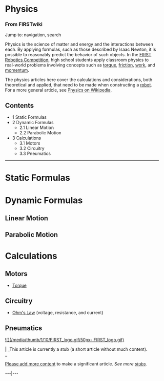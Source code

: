 

# Physics

### From FIRSTwiki

Jump to: navigation, search

Physics is the science of matter and energy and the interactions between each.
By applying formulas, such as those described by Isaac Newton, it is possible
to reasonably predict the behavior of such objects. In the [FIRST Robotics
Competition](/index.php/FIRST_Robotics_Competition "FIRST Robotics
Competition" ), high school students apply classroom physics to real-world
problems involving concepts such as [torque](/index.php/Torque "Torque" ),
[friction](/index.php?title=Friction&action=edit "Friction" ),
[work](/index.php?title=Work&action=edit "Work" ), and
[momentum](/index.php?title=Momentum&action=edit "Momentum" ).

The physics articles here cover the calculations and considerations, both
theoretical and applied, that need to be made when constructing a
[robot](/index.php/Robot "Robot" ). For a more general article, see [Physics
on Wikipedia](http://www.wikipedia.org/wiki/physics "wikipedia:physics" ).

## Contents

  * 1 Static Formulas
  * 2 Dynamic Formulas
    * 2.1 Linear Motion
    * 2.2 Parabolic Motion
  * 3 Calculations
    * 3.1 Motors
    * 3.2 Circuitry
    * 3.3 Pneumatics  
---  
  

# Static Formulas


# Dynamic Formulas


## Linear Motion


## Parabolic Motion


# Calculations


## Motors

  * [Torque](/index.php/Torque "Torque" )


## Circuitry

  * [Ohm's Law](/index.php/Ohm%27s_Law "Ohm's Law" ) (voltage, resistance, and current) 


## Pneumatics

[![](/media/thumb/1/10/FIRST_logo.gif/50px-
FIRST_logo.gif)](/index.php/Image:FIRST_logo.gif "" )

|  _This article is currently a stub (a short article without much content).  
_

[Please add more
content](http://www.firstwiki.net/index.php?title=Physics&action=edit
"http://www.firstwiki.net/index.php?title=Physics&action=edit" ) to make a
significant article. _See more [stubs](/index.php/Special:Shortpages
"Special:Shortpages" )._  
  
---|---  
  
